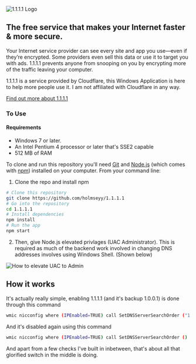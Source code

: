 ![1.1.1.1 Logo](https://developers.cloudflare.com/1.1.1.1/img/1.1.1.1-fancycolor.gif)

## The free service that makes your Internet faster & more secure.
Your Internet service provider can see every site and app you use—even if they’re encrypted. Some providers even sell this data or use it to target you with ads. 1.1.1.1 prevents anyone from snooping on you by encrypting more of the traffic leaving your computer.

1.1.1.1 is a service provided by Cloudflare, this Windows Application is here to help more people use it. I am not affiliated with Cloudflare in any way.

[Find out more about 1.1.1.1](https://1.1.1.1)

### To Use
#### Requirements
* Windows 7 or later.
* An Intel Pentium 4 processor or later that's SSE2 capable
* 512 MB of RAM

To clone and run this repository you'll need [Git](https://git-scm.com) and [Node.js](https://nodejs.org/en/download/) (which comes with [npm](http://npmjs.com)) installed on your computer. From your command line:

1. Clone the repo and install npm
```bash
# Clone this repository
git clone https://github.com/holmseyy/1.1.1.1
# Go into the repository
cd 1.1.1.1
# Install dependencies
npm install
# Run the app
npm start
```

2. Then, give Node.js elevated privlages (UAC Administrator). This is required as much of the backend work involved in changing DNS addresses involves using Windows Shell. (Shown below)

![How to elevate UAC to Admin](https://i.gyazo.com/948e7f1460a11e2f691af005ce8ddd7d.gif)

## How it works
It's actually really simple, enabling 1.1.1.1 (and it's backup 1.0.0.1) is done through this command
```bash
wmic nicconfig where (IPEnabled=TRUE) call SetDNSServerSearchOrder ("1.1.1.1", "1.0.0.1")
```

And it's disabled again using this command
```bash
wmic nicconfig where (IPEnabled=TRUE) call SetDNSServerSearchOrder ()
```

And apart from a few checks I've built in inbetween, that's about all that glorified switch in the middle is doing.
